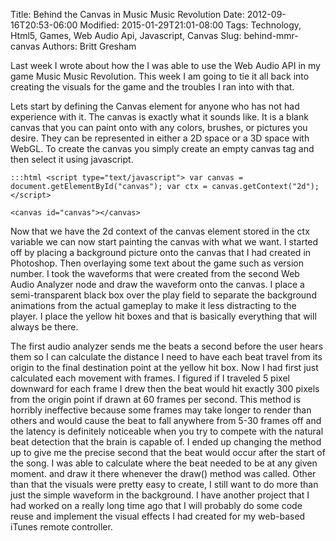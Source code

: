 Title: Behind the Canvas in Music Music Revolution
Date: 2012-09-16T20:53-06:00
Modified: 2015-01-29T21:01-08:00
Tags: Technology, Html5, Games, Web Audio Api, Javascript, Canvas
Slug: behind-mmr-canvas
Authors: Britt Gresham

Last week I wrote about how the I was able to use the Web Audio API in my game
Music Music Revolution. This week I am going to tie it all back into creating
the visuals for the game and the troubles I ran into with that.

Lets start by defining the Canvas element for anyone who has not had experience
with it. The canvas is exactly what it sounds like. It is a blank canvas that
you can paint onto with any colors, brushes, or pictures you desire. They can
be represented in either a 2D space or a 3D space with WebGL. To create the
canvas you simply create an empty canvas tag and then select it using
javascript.

    :::html <script type="text/javascript"> var canvas =
    document.getElementById("canvas"); var ctx = canvas.getContext("2d");
    </script>

    <canvas id="canvas"></canvas>

Now that we have the 2d context of the canvas element stored in the ctx
variable we can now start painting the canvas with what we want. I started off
by placing a background picture onto the canvas that I had created in
Photoshop. Then overlaying some text about the game such as version number. I
took the waveforms that were created from the second Web Audio Analyzer node
and draw the waveform onto the canvas. I place a semi-transparent black box
over the play field to separate the background animations from the actual
gameplay to make it less distracting to the player. I place the yellow hit
boxes and that is basically everything that will always be there.

The first audio analyzer sends me the beats a second before the user hears them
so I can calculate the distance I need to have each beat travel from its origin
to the final destination point at the yellow hit box. Now I had first just
calculated each movement with frames. I figured if I traveled 5 pixel downward
for each frame I drew then the beat would hit exactly 300 pixels from the
origin point if drawn at 60 frames per second. This method is horribly
ineffective because some frames may take longer to render than others and would
cause the beat to fall anywhere from 5-30 frames off and the latency is
definitely noticeable when you try to compete with the natural beat detection
that the brain is capable of. I ended up changing the method up to give me the
precise second that the beat would occur after the start of the song. I was
able to calculate where the beat needed to be at any given moment. and draw it
there whenever the draw() method was called. Other than that the visuals were
pretty easy to create, I still want to do more than just the simple waveform in
the background. I have another project that I had worked on a really long time
ago that I will probably do some code reuse and implement the visual effects I
had created for my web-based iTunes remote controller.
